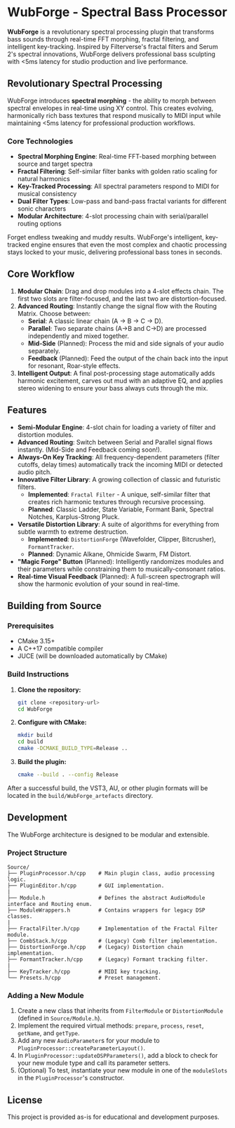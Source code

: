  # WubForge - Spectral Bass Processor

**WubForge** is a revolutionary spectral processing plugin that transforms bass sounds through real-time FFT morphing, fractal filtering, and intelligent key-tracking. Inspired by Filterverse's fractal filters and Serum 2's spectral innovations, WubForge delivers professional bass sculpting with <5ms latency for studio production and live performance.

## Revolutionary Spectral Processing

WubForge introduces **spectral morphing** - the ability to morph between spectral envelopes in real-time using XY control. This creates evolving, harmonically rich bass textures that respond musically to MIDI input while maintaining <5ms latency for professional production workflows.

### Core Technologies

- **Spectral Morphing Engine**: Real-time FFT-based morphing between source and target spectra
- **Fractal Filtering**: Self-similar filter banks with golden ratio scaling for natural harmonics
- **Key-Tracked Processing**: All spectral parameters respond to MIDI for musical consistency
- **Dual Filter Types**: Low-pass and band-pass fractal variants for different sonic characters
- **Modular Architecture**: 4-slot processing chain with serial/parallel routing options

Forget endless tweaking and muddy results. WubForge's intelligent, key-tracked engine ensures that even the most complex and chaotic processing stays locked to your music, delivering professional bass tones in seconds.

## Core Workflow

1.  **Modular Chain**: Drag and drop modules into a 4-slot effects chain. The first two slots are filter-focused, and the last two are distortion-focused.
2.  **Advanced Routing**: Instantly change the signal flow with the Routing Matrix. Choose between:
    -   **Serial**: A classic linear chain (A -> B -> C -> D).
    -   **Parallel**: Two separate chains (A->B and C->D) are processed independently and mixed together.
    -   **Mid-Side** (Planned): Process the mid and side signals of your audio separately.
    -   **Feedback** (Planned): Feed the output of the chain back into the input for resonant, Roar-style effects.
3.  **Intelligent Output**: A final post-processing stage automatically adds harmonic excitement, carves out mud with an adaptive EQ, and applies stereo widening to ensure your bass always cuts through the mix.

## Features

-   **Semi-Modular Engine**: 4-slot chain for loading a variety of filter and distortion modules.
-   **Advanced Routing**: Switch between Serial and Parallel signal flows instantly. (Mid-Side and Feedback coming soon!).
-   **Always-On Key Tracking**: All frequency-dependent parameters (filter cutoffs, delay times) automatically track the incoming MIDI or detected audio pitch.
-   **Innovative Filter Library**: A growing collection of classic and futuristic filters.
    -   **Implemented**: `Fractal Filter` - A unique, self-similar filter that creates rich harmonic textures through recursive processing.
    -   **Planned**: Classic Ladder, State Variable, Formant Bank, Spectral Notches, Karplus-Strong Pluck.
-   **Versatile Distortion Library**: A suite of algorithms for everything from subtle warmth to extreme destruction.
    -   **Implemented**: `DistortionForge` (Wavefolder, Clipper, Bitcrusher), `FormantTracker`.
    -   **Planned**: Dynamic Alkane, Ohmicide Swarm, FM Distort.
-   **"Magic Forge" Button** (Planned): Intelligently randomizes modules and their parameters while constraining them to musically-consonant ratios.
-   **Real-time Visual Feedback** (Planned): A full-screen spectrograph will show the harmonic evolution of your sound in real-time.

## Building from Source

### Prerequisites
- CMake 3.15+
- A C++17 compatible compiler
- JUCE (will be downloaded automatically by CMake)

### Build Instructions

1.  **Clone the repository:**
    ```bash
    git clone <repository-url>
    cd WubForge
    ```

2.  **Configure with CMake:**
    ```bash
    mkdir build
    cd build
    cmake -DCMAKE_BUILD_TYPE=Release ..
    ```

3.  **Build the plugin:**
    ```bash
    cmake --build . --config Release
    ```

After a successful build, the VST3, AU, or other plugin formats will be located in the `build/WubForge_artefacts` directory.

## Development

The WubForge architecture is designed to be modular and extensible.

### Project Structure
```
Source/
├── PluginProcessor.h/cpp    # Main plugin class, audio processing logic.
├── PluginEditor.h/cpp       # GUI implementation.
|
├── Module.h                 # Defines the abstract AudioModule interface and Routing enum.
├── ModuleWrappers.h         # Contains wrappers for legacy DSP classes.
|
├── FractalFilter.h/cpp      # Implementation of the Fractal Filter module.
├── CombStack.h/cpp          # (Legacy) Comb filter implementation.
├── DistortionForge.h/cpp    # (Legacy) Distortion chain implementation.
├── FormantTracker.h/cpp     # (Legacy) Formant tracking filter.
|
├── KeyTracker.h/cpp         # MIDI key tracking.
└── Presets.h/cpp            # Preset management.
```

### Adding a New Module

1.  Create a new class that inherits from `FilterModule` or `DistortionModule` (defined in `Source/Module.h`).
2.  Implement the required virtual methods: `prepare`, `process`, `reset`, `getName`, and `getType`.
3.  Add any new `AudioParameter`s for your module to `PluginProcessor::createParameterLayout()`.
4.  In `PluginProcessor::updateDSPParameters()`, add a block to check for your new module type and call its parameter setters.
5.  (Optional) To test, instantiate your new module in one of the `moduleSlots` in the `PluginProcessor`'s constructor.

## License

This project is provided as-is for educational and development purposes.
